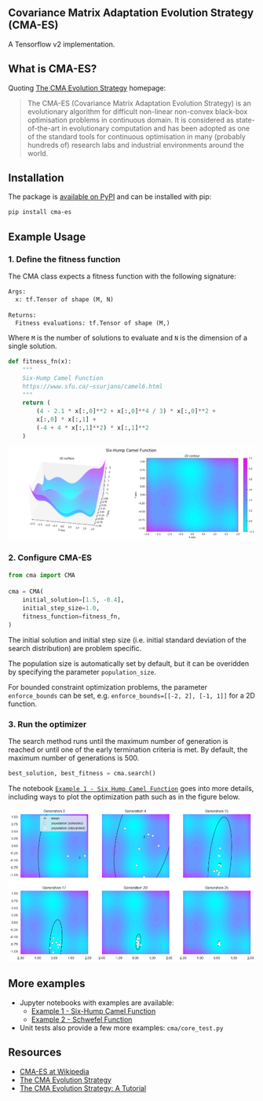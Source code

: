 Covariance Matrix Adaptation Evolution Strategy (CMA-ES)
--------------------------------------------------------

A Tensorflow v2 implementation.

## What is CMA-ES?

Quoting [The CMA Evolution Strategy][1] homepage:

> The CMA-ES (Covariance Matrix Adaptation Evolution Strategy) is an evolutionary algorithm for difficult non-linear non-convex black-box optimisation problems in continuous domain. It is considered as state-of-the-art in evolutionary computation and has been adopted as one of the standard tools for continuous optimisation in many (probably hundreds of) research labs and industrial environments around the world. 

## Installation

The package is [available on PyPI](https://pypi.org/project/cma-es/) and can be installed with pip:

```sh
pip install cma-es
```

## Example Usage

### 1. Define the fitness function

The CMA class expects a fitness function with the following signature:

```    
Args:
  x: tf.Tensor of shape (M, N)

Returns:
  Fitness evaluations: tf.Tensor of shape (M,)
```

Where `M` is the number of solutions to evaluate and `N` is the dimension of a single solution.

```python
def fitness_fn(x):
    """
    Six-Hump Camel Function
    https://www.sfu.ca/~ssurjano/camel6.html
    """
    return (
        (4 - 2.1 * x[:,0]**2 + x[:,0]**4 / 3) * x[:,0]**2 +
        x[:,0] * x[:,1] +
        (-4 + 4 * x[:,1]**2) * x[:,1]**2
    )
```

![Figure1: Six-Hump Camel Function](six_hump_camel_fn.png?raw=true)

### 2. Configure CMA-ES

```python
from cma import CMA

cma = CMA(
    initial_solution=[1.5, -0.4],
    initial_step_size=1.0,
    fitness_function=fitness_fn,
)
```

The initial solution and initial step size (i.e. initial standard deviation of the search distribution) are problem specific.

The population size is automatically set by default, but it can be overidden by specifying the parameter `population_size`.

For bounded constraint optimization problems, the parameter `enforce_bounds` can be set, e.g. `enforce_bounds=[[-2, 2], [-1, 1]]` for a 2D function.

### 3. Run the optimizer

The search method runs until the maximum number of generation is reached or until one of the early termination criteria is met. By default, the maximum number of generations is 500.

```python
best_solution, best_fitness = cma.search()
```

The notebook [`Example 1 - Six Hump Camel Function`][4] goes into more details, including ways to plot the optimization path such as in the figure below.

![Figure 2: Optimization path](cma_trace.png?raw=true)

## More examples

- Jupyter notebooks with examples are available:
  - [Example 1 - Six-Hump Camel Function][4]
  - [Example 2 - Schwefel Function][5]
- Unit tests also provide a few more examples: `cma/core_test.py`

## Resources

- [CMA-ES at Wikipedia][3]
- [The CMA Evolution Strategy][1]
- [The CMA Evolution Strategy: A Tutorial][2]

[1]: http://cma.gforge.inria.fr/
[2]: https://arxiv.org/abs/1604.00772
[3]: https://en.wikipedia.org/wiki/CMA-ES
[4]: https://nbviewer.jupyter.org/github/srom/cma-es/blob/master/notebook/Example%201%20-%20Six%20Hump%20Camel%20Function.ipynb
[5]: https://nbviewer.jupyter.org/github/srom/cma-es/blob/master/notebook/Example%202%20-%20Schwefel%20Function.ipynb
